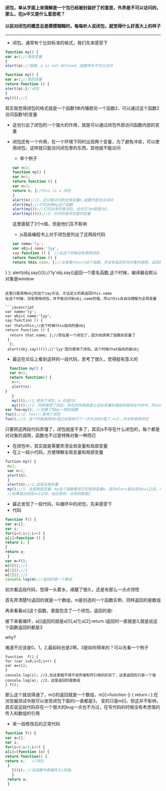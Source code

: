 #### 闭包，单从字面上来理解是一个包已经被封装好了的意思，外界是不可以访问的，那么，在js中又是什么意思呢？
#### 以前对闭包的概念总是模模糊糊的，每每听人说闭包，就觉得什么好高大上的样子
---

* 闭包，通常有个比较标准的格式，我们先来感受下
```javascript
function my() {
var a=1;//局部变量
}
alert(a);//报错，a is not defined，函数体外不可以访问
```

```javascript
function my() {
var a=1;//局部变量
return function () {
alert(a);}//闭包
}
my()();//1
```

其实我觉得闭包的格式就是一个函数1体内镶嵌另一个函数2，可以通过这个函数2访问函数1的变量

* 这也引出了闭包的一个强大的作用，就是可以通过闭包外部访问函数内部的变量

* 闭包还有一个作用，在一个环境下同时出现两个变量，为了避免冲突，可以使用闭包，这样就只能访问闭包里的东西，其他就不能访问
  * 举个例子
  ```javascript
  var n=2;
  function my() {
  var n=1;
  return function () {
  var n=3;
  return n; }//this is a 闭包
  }
  alert(n);//2，这只能访问到全局变量n,函数内部无法访问
  alert(my);//打印出来my这个函数
  alert(my());//打印出来的是闭包，此时又为n赋值为3，
  alert(my()());//3，打印的是闭包里的变量
  ```
  这里面赋了3个n值，但是他们互不影响
  
  * js高级编程书上对于闭包是列出了这两段代码
  ```javascript
  var name='ly';
  var obj={ name:'lyy', 
  say:function () {  //在这个时候没有使用闭包
  return function () {
  return this.name; };//注意看return这个函数，并没有返回任何对象的调用，返回的只是this.name。并没有指明他的对象
 }
  };
 alert(obj.say()());//'ly'obj.say()返回一个匿名函数,这个时候，编译器会默认对象是window
```

这里只是调用obj的这个say方法，方法定义的是返回this.name
在这个时候，没有使用闭包，并不能访问到obj.name的值，所以this会自动理解为全局变量

```javascript
var name='ly';
var obj={ name:'lyy', 
say:function () {  
var that=this;//这个时候this指向的是obj
return function () {
  return that.name; };//现在是一个闭包了，因为他调用了函数的变量了
 }
  };
 alert(obj.say()());//'lyy'因为使用了闭包，这个时候that指向的是obj
```

 * 最近在论坛上看到这样的一段代码，思考了很久，觉得挺有意义的

 ```javascript
   function my() { 
   var n=1; 
   return function() { 
    n++;
    alert(n); 
 } 
    } 
    my()();//2,使用了闭包，n 的值为1
    my()();//2，同样使用了闭包，闭包的作用就是让这些变量的值始终保持在内存中，所以n还是为1
var foo=my(); //创建了和my一样的函数
foo();//2，foo();使用了闭包
foo();//3，这个时候调用的n值已经是执行了一次方法的n值了,n=2；并没有使用闭包
```

只要把这两段代码弄懂了，闭包就差不多了，其实js不存在什么闭包的，每个都是对对象的调用，函数也不过是特殊对象一种而已

* 在闭包中，其实就是需要弄清全局变量和局部变量
 * 在上一段小代码，方便理解全局变量和局部变量
 ```javascript
 fuction my() {
  n=2;
  var n=1;
  alert(n);
  }
  alert(n);//2,这是全局变量
  my();//1，这是局部变量，my这个函数要求打印局部变量n，因为alert是出现在n=1之后，所以临近原则是1
  //如果是出现在n=2之后，临近原则，出现的就是2
 ```
* 最近发现了一段代码，叫循环中的闭包，先来感受下
 * 代码 
```javascript
function f() {
var a=[];
var i;
for(i=0;i<3;i++) {
a[i]=function () {
return i; }
}
return a;
 }
var m=f();
m[0]();//3
m[1]();//3
m[2]();//3
console.log(m);//返回的是一个数组
```
初次看这段代码，觉得一头雾水，琢磨了很久，还是有那么一点点领悟

首先弄清楚f()返回的就是一个数组，m是创造的一个函数实例，同样返回的是数组

再来看看a[i]这个函数，里面包含了一个闭包，返回的是i

接下来看循环，a[i]返回的就是a[0];a[1];a[2];return i返回的一直就是3,就是说这个函数返回的都是3

why?

难道不应该是0，1，2,最起码也是2啊，3是如何得来的？可以先看一个例子
```
function  f() { 
for (var i=0;i<3;i++) { 
var a=[i]; 
} 
console.log(i); //3,在这里据不得不说传值和传引用的区别了，这里返回的只是一个值
console.log(a); //2，这里返回的是数组
} f();
```
那么这个就说得通了，m()的返回就是一个数组，m[i]=function () { return i };在浏览器测试中就可以发现闭包下面的i一直都是3，
变的只是m[i]，但这并不影响，其实说这段代码存在一个很大的bug一点也不为过，在写代码的时候没有考虑值的传入和数组的引用
* 来一段修改后的正常代码
```javascript
function f() {
var a=[];
var i;
for(i=0;i<3;i++) { 
a[i]=(function (x) { 
return function() {
return x;   //闭包
 } 
   })(i); //在函数中直接传入i的值，
   }  
 return a; 
 }
```

